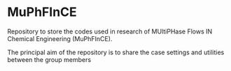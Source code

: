 # MuPhFInCE
Repository to store the codes used in research of MUltiPHase Flows IN Chemical Engineering (MuPhFInCE).

The principal aim of the repository is to share the case settings and utilities between the group members
